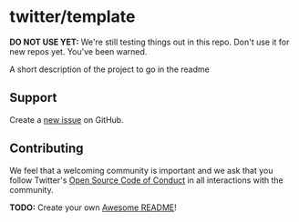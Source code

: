 # twitter/template

**DO NOT USE YET:** We're still testing things out in this repo.  Don't use it
for new repos yet. You've been warned.

A short description of the project to go in the readme

## Support

Create a [new issue](https://github.com/twitter/project_name/issues/new) on GitHub.

## Contributing

We feel that a welcoming community is important and we ask that you follow Twitter's
[Open Source Code of Conduct](https://github.com/twitter/code-of-conduct/blob/master/code-of-conduct.md)
in all interactions with the community.

**TODO:** Create your own [Awesome README](https://github.com/matiassingers/awesome-readme)!
